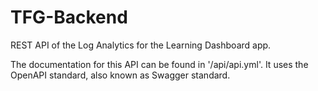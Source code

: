 # TFG-Backend

REST API of the Log Analytics for the Learning Dashboard app.

The documentation for this API can be found in '/api/api.yml'. It uses the OpenAPI standard, also known as Swagger standard.
